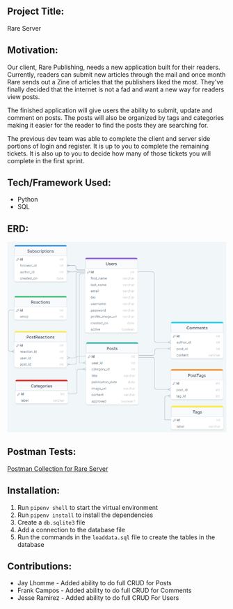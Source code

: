 ## Project Title:
Rare Server

## Motivation: 
Our client, Rare Publishing, needs a new application built for their readers. Currently, readers can submit new articles through the mail and once month Rare sends out a Zine of articles that the publishers liked the most. They've finally decided that the internet is not a fad and want a new way for readers view posts.

The finished application will give users the ability to submit, update and comment on posts. The posts will also be organized by tags and categories making it easier for the reader to find the posts they are searching for.

The previous dev team was able to complete the client and server side portions of login and register. It is up to you to complete the remaining tickets. It is also up to you to decide how many of those tickets you will complete in the first sprint.

## Tech/Framework Used:
- Python
- SQL

## ERD:
![Rare Server ERD](assets/rare-server-erd.png "Rare Server ERD")

## Postman Tests:
[Postman Collection for Rare Server](https://rare-server.postman.co/workspace/Rare-Server-Workspace~a17a84ad-b447-438b-8887-52ae3c3fc5db/collection/29856352-f0660fd9-e4b2-4547-8593-f29f83a67757?action=share&creator=29856352)

## Installation:
1. Run `pipenv shell` to start the virtual environment
1. Run `pipenv install` to install the dependencies
1. Create a `db.sqlite3` file
1. Add a connection to the database file
1. Run the commands in the `loaddata.sql` file to create the tables in the database

## Contributions: 
- Jay Lhomme - Added ability to do full CRUD for Posts
- Frank Campos - Added ability to do full CRUD for Comments
- Jesse Ramirez - Added ability to do full CRUD For Users
